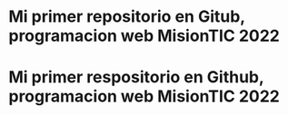 # Mi primer repositorio en Gitub, programacion web MisionTIC 2022
# Mi primer respositorio en Github, programacion web MisionTIC 2022
